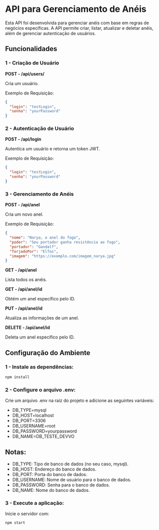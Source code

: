 # API para Gerenciamento de Anéis
Esta API foi desenvolvida para gerenciar anéis com base em regras de negócios específicas. A API permite criar, listar, atualizar e deletar anéis, além de gerenciar autenticação de usuários.

## Funcionalidades

###  1 - Criação de Usuário

**POST - /api/users/** 

Cria um usuário.

Exemplo de Requisição:
```json
{
  "login": "testLogin",
  "senha": "yourPassword"
}
```

###  2 - Autenticação de Usuário

**POST - /api/login**

 Autentica um usuário e retorna um token JWT.

Exemplo de Requisição:
```json
{
  "login": "testLogin",
  "senha": "yourPassword"
}
```

### 3 - Gerenciamento de Anéis

**POST - /api/anel**

Cria um novo anel.

Exemplo de Requisição:
```json
{
  "nome": "Narya, o anel do fogo",
  "poder": "Seu portador ganha resistência ao fogo",
  "portador": "Gandalf",
  "forjadoPor": "Elfos",
  "imagem": "https://exemplo.com/imagem_narya.jpg"
}
```

**GET - /api/anel**

Lista todos os anéis.

**GET - /api/anel/id**

Obtém um anel específico pelo ID.

**PUT - /api/anel/id**

Atualiza as informações de um anel.

**DELETE - /api/anel/id**

Deleta um anel específico pelo ID.


## Configuração do Ambiente

### 1 - Instale as dependências:

```bash
npm install
```

### 2 - Configure o arquivo .env:

Crie um arquivo .env na raiz do projeto e adicione as seguintes variáveis:

- DB_TYPE=mysql
- DB_HOST=localhost
- DB_PORT=3306
- DB_USERNAME=root
- DB_PASSWORD=yourpassword
- DB_NAME=DB_TESTE_DEVVO


## Notas:
- DB_TYPE: Tipo de banco de dados (no seu caso, mysql).
- DB_HOST: Endereço do banco de dados.
- DB_PORT: Porta do banco de dados.
- DB_USERNAME: Nome de usuário para o banco de dados.
- DB_PASSWORD: Senha para o banco de dados.
- DB_NAME: Nome do banco de dados.

### 3 - Execute a aplicação:

Inicie o servidor com:

```bash
npm start
```
